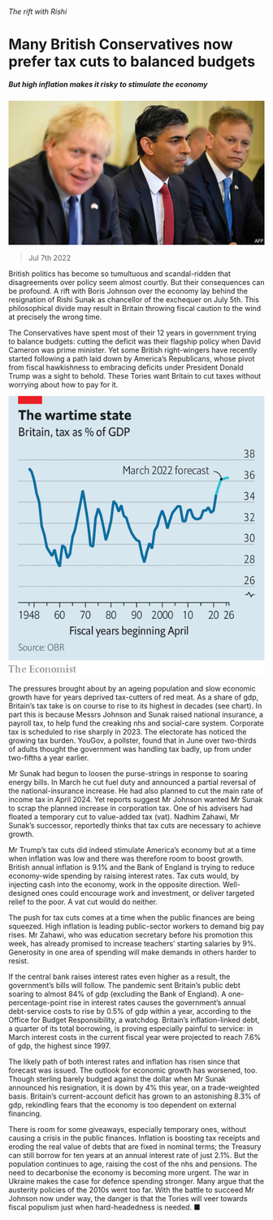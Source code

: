###### The rift with Rishi

# Many British Conservatives now prefer tax cuts to balanced budgets 

##### But high inflation makes it risky to stimulate the economy 

![image](images/20220709_BRP505.jpg) 

> Jul 7th 2022 

British politics has become so tumultuous and scandal-ridden that disagreements over policy seem almost courtly. But their consequences can be profound. A rift with Boris Johnson over the economy lay behind the resignation of Rishi Sunak as chancellor of the exchequer on July 5th. This philosophical divide may result in Britain throwing fiscal caution to the wind at precisely the wrong time.

The Conservatives have spent most of their 12 years in government trying to balance budgets: cutting the deficit was their flagship policy when David Cameron was prime minister. Yet some British right-wingers have recently started following a path laid down by America’s Republicans, whose pivot from fiscal hawkishness to embracing deficits under President Donald Trump was a sight to behold. These Tories want Britain to cut taxes without worrying about how to pay for it.

![image](images/20220709_BRC113.png) 


The pressures brought about by an ageing population and slow economic growth have for years deprived tax-cutters of red meat. As a share of gdp, Britain’s tax take is on course to rise to its highest in decades (see chart). In part this is because Messrs Johnson and Sunak raised national insurance, a payroll tax, to help fund the creaking nhs and social-care system. Corporate tax is scheduled to rise sharply in 2023. The electorate has noticed the growing tax burden. YouGov, a pollster, found that in June over two-thirds of adults thought the government was handling tax badly, up from under two-fifths a year earlier.

Mr Sunak had begun to loosen the purse-strings in response to soaring energy bills. In March he cut fuel duty and announced a partial reversal of the national-insurance increase. He had also planned to cut the main rate of income tax in April 2024. Yet reports suggest Mr Johnson wanted Mr Sunak to scrap the planned increase in corporation tax. One of his advisers had floated a temporary cut to value-added tax (vat). Nadhim Zahawi, Mr Sunak’s successor, reportedly thinks that tax cuts are necessary to achieve growth.

Mr Trump’s tax cuts did indeed stimulate America’s economy but at a time when inflation was low and there was therefore room to boost growth. British annual inflation is 9.1% and the Bank of England is trying to reduce economy-wide spending by raising interest rates. Tax cuts would, by injecting cash into the economy, work in the opposite direction. Well-designed ones could encourage work and investment, or deliver targeted relief to the poor. A vat cut would do neither.

The push for tax cuts comes at a time when the public finances are being squeezed. High inflation is leading public-sector workers to demand big pay rises. Mr Zahawi, who was education secretary before his promotion this week, has already promised to increase teachers’ starting salaries by 9%. Generosity in one area of spending will make demands in others harder to resist. 

If the central bank raises interest rates even higher as a result, the government’s bills will follow. The pandemic sent Britain’s public debt soaring to almost 84% of gdp (excluding the Bank of England). A one-percentage-point rise in interest rates causes the government’s annual debt-service costs to rise by 0.5% of gdp within a year, according to the Office for Budget Responsibility, a watchdog. Britain’s inflation-linked debt, a quarter of its total borrowing, is proving especially painful to service: in March interest costs in the current fiscal year were projected to reach 7.6% of gdp, the highest since 1997. 

The likely path of both interest rates and inflation has risen since that forecast was issued. The outlook for economic growth has worsened, too. Though sterling barely budged against the dollar when Mr Sunak announced his resignation, it is down by 4% this year, on a trade-weighted basis. Britain’s current-account deficit has grown to an astonishing 8.3% of gdp, rekindling fears that the economy is too dependent on external financing.

There is room for some giveaways, especially temporary ones, without causing a crisis in the public finances. Inflation is boosting tax receipts and eroding the real value of debts that are fixed in nominal terms; the Treasury can still borrow for ten years at an annual interest rate of just 2.1%. But the population continues to age, raising the cost of the nhs and pensions. The need to decarbonise the economy is becoming more urgent. The war in Ukraine makes the case for defence spending stronger. Many argue that the austerity policies of the 2010s went too far. With the battle to succeed Mr Johnson now under way, the danger is that the Tories will veer towards fiscal populism just when hard-headedness is needed. ■

